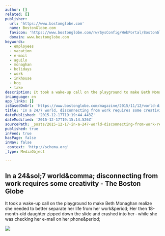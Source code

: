```yaml
---
author: []
related: []
publisher:
  url: 'https://www.bostonglobe.com'
  name: BostonGlobe.com
  favicon: 'https://www.bostonglobe.com/rw/SysConfig/WebPortal/BostonGlobe/Framework/images/favicon.ico'
  domain: www.bostonglobe.com
keywords:
  - employees
  - vacation
  - e-mail
  - aguilo
  - monaghan
  - holidays
  - work
  - inkhouse
  - bcg
  - take
description: It took a wake-up call on the playground to make Beth Monaghan realize she needed to better separate her life from her work. Her then 18-month-old daughter zipped down the slide and crashed into her - while she was checking her e-mail on her phone.
inLanguage: en
app_links: []
isBasedOnUrl: 'https://www.bostonglobe.com/magazine/2015/11/12/world-disconnecting-from-work-requires-some-creativity/IxYOg0oDCvw8AAeqR71D2O/story.html'
title: 'In a 24/7 world, disconnecting from work requires some creativity - The Boston Globe'
datePublished: '2015-12-17T19:19:44.443Z'
dateModified: '2015-12-17T19:15:14.526Z'
sourcePath: _posts/2015-12-17-in-a-247-world-disconnecting-from-work-requires-some-creat.md
published: true
inFeed: true
hasPage: false
inNav: false
_context: 'http://schema.org'
_type: MediaObject

---
```

<article style=""><h1>In a 24&amp;sol;7 world&amp;comma; disconnecting from work requires some creativity - The Boston Globe</h1><p>It took a wake-up call on the playground to make Beth Monaghan realize she needed to better separate her life from her work&amp;period; Her then 18-month-old daughter zipped down the slide and crashed into her - while she was checking her e-mail on her phone&amp;period;</p><img src="http://c.o0bg.com/rf/image_585w/Boston/2011-2020/2015/11/10/BostonGlobe.com/Magazine/Images/mag1115%20dis.jpg" /></article>